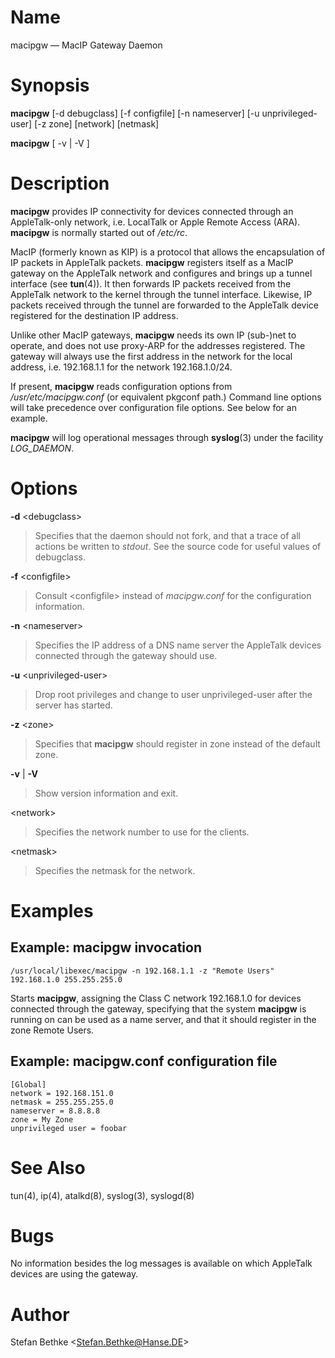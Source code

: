 # Name

macipgw — MacIP Gateway Daemon

# Synopsis

**macipgw** [-d debugclass] [-f configfile] [-n nameserver] [-u unprivileged-user] [-z zone] [network] [netmask]

**macipgw** [ -v | -V ]

# Description

**macipgw** provides IP connectivity for devices connected through an
AppleTalk-only network, i.e. LocalTalk or Apple Remote Access (ARA).
**macipgw** is normally started out of */etc/rc*.

MacIP (formerly known as KIP) is a protocol that allows the
encapsulation of IP packets in AppleTalk packets. **macipgw** registers
itself as a MacIP gateway on the AppleTalk network and configures and
brings up a tunnel interface (see **tun**(4)). It then forwards IP packets
received from the AppleTalk network to the kernel through the tunnel
interface. Likewise, IP packets received through the tunnel are
forwarded to the AppleTalk device registered for the destination IP
address.

Unlike other MacIP gateways, **macipgw** needs its own IP (sub-)net to
operate, and does not use proxy-ARP for the addresses registered. The
gateway will always use the first address in the network for the local
address, i.e. 192.168.1.1 for the network 192.168.1.0/24.

If present, **macipgw** reads configuration options from
*/usr/etc/macipgw.conf* (or equivalent pkgconf path.) Command line
options will take precedence over configuration file options. See below
for an example.

**macipgw** will log operational messages through **syslog**(3) under the
facility *LOG_DAEMON*.

# Options

**-d** <debugclass\>

> Specifies that the daemon should not fork, and that a trace of all
actions be written to *stdout*. See the source code for useful values of
debugclass.

**-f** <configfile\>

> Consult <configfile\> instead of *macipgw.conf* for the configuration
information.

**-n** <nameserver\>

> Specifies the IP address of a DNS name server the AppleTalk devices
connected through the gateway should use.

**-u** <unprivileged-user\>

> Drop root privileges and change to user unprivileged-user after the
server has started.

**-z** <zone\>

> Specifies that **macipgw** should register in zone instead of the default
zone.

**-v** | **-V**

> Show version information and exit.

<network\>

> Specifies the network number to use for the clients.

<netmask\>

> Specifies the netmask for the network.

# Examples

## Example: macipgw invocation

    /usr/local/libexec/macipgw -n 192.168.1.1 -z "Remote Users" 192.168.1.0 255.255.255.0

Starts **macipgw**, assigning the Class C network 192.168.1.0 for devices
connected through the gateway, specifying that the system **macipgw** is
running on can be used as a name server, and that it should register in
the zone Remote Users.

## Example: macipgw.conf configuration file

    [Global]
    network = 192.168.151.0
    netmask = 255.255.255.0
    nameserver = 8.8.8.8
    zone = My Zone
    unprivileged user = foobar

# See Also

tun(4), ip(4), atalkd(8), syslog(3), syslogd(8)

# Bugs

No information besides the log messages is available on which AppleTalk
devices are using the gateway.

# Author

Stefan Bethke <Stefan.Bethke@Hanse.DE\>
